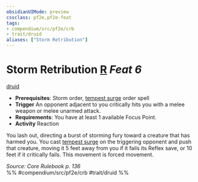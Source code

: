 ```yaml
---
obsidianUIMode: preview
cssclass: pf2e,pf2e-feat
tags:
- compendium/src/pf2e/crb
- trait/druid
aliases: ["Storm Retribution"]
---
```

# Storm Retribution  [R](../../Rules/core-rulebook/chapter-9-playing-the-game.md#Actions "Reaction") *Feat 6*  
[druid](../../Rules/traits/druid.md)  

- **Prerequisites**: Storm order, [tempest surge](../spells/tempest-surge.md) order spell
- **Trigger** An opponent adjacent to you critically hits you with a melee weapon or melee unarmed attack.
- **Requirements**: You have at least 1 available Focus Point.
- **Activity** Reaction

You lash out, directing a burst of storming fury toward a creature that has harmed you. You cast [tempest surge](../spells/tempest-surge.md) on the triggering opponent and push that creature, moving it 5 feet away from you if it fails its Reflex save, or 10 feet if it critically fails. This movement is forced movement.

*Source: Core Rulebook p. 136*  
%% #compendium/src/pf2e/crb #trait/druid %%